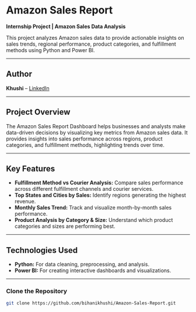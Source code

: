# Amazon Sales Report
**Internship Project | Amazon Sales Data Analysis**  

This project analyzes Amazon sales data to provide actionable insights on sales trends, regional performance, product categories, and fulfillment methods using Python and Power BI.

---

## Author
**Khushi** – [LinkedIn](https://www.linkedin.com/in/khushi-bihani-78a877315)

---

## Project Overview
The Amazon Sales Report Dashboard helps businesses and analysts make data-driven decisions by visualizing key metrics from Amazon sales data. It provides insights into sales performance across regions, product categories, and fulfillment methods, highlighting trends over time.

---

## Key Features
- **Fulfillment Method vs Courier Analysis:** Compare sales performance across different fulfillment channels and courier services.  
- **Top States and Cities by Sales:** Identify regions generating the highest revenue.  
- **Monthly Sales Trend:** Track and visualize month-by-month sales performance.  
- **Product Analysis by Category & Size:** Understand which product categories and sizes are performing best.

---

## Technologies Used
- **Python:** For data cleaning, preprocessing, and analysis.  
- **Power BI:** For creating interactive dashboards and visualizations.  

---

### Clone the Repository
```bash
git clone https://github.com/bihanikhushi/Amazon-Sales-Report.git


